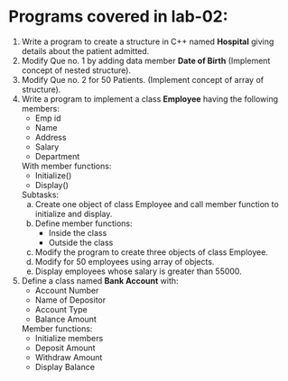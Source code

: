 <!DOCTYPE html>
<html>
<head>
    <title>Lab-02 Programs</title>
</head>
<body>
    <h1>Programs covered in lab-02:</h1>
    <ol>
        <li>Write a program to create a structure in C++ named <strong>Hospital</strong> giving details about the patient admitted.</li>
        <li>Modify Que no. 1 by adding data member <strong>Date of Birth</strong> (Implement concept of nested structure).</li>
        <li>Modify Que no. 2 for 50 Patients. (Implement concept of array of structure).</li>
        <li>
            Write a program to implement a class <strong>Employee</strong> having the following members:
            <ul>
                <li>Emp id</li>
                <li>Name</li>
                <li>Address</li>
                <li>Salary</li>
                <li>Department</li>
            </ul>
            With member functions:
            <ul>
                <li>Initialize()</li>
                <li>Display()</li>
            </ul>
            Subtasks:
            <ol type="a">
                <li>Create one object of class Employee and call member function to initialize and display.</li>
                <li>Define member functions:
                    <ul>
                        <li>Inside the class</li>
                        <li>Outside the class</li>
                    </ul>
                </li>
                <li>Modify the program to create three objects of class Employee.</li>
                <li>Modify for 50 employees using array of objects.</li>
                <li>Display employees whose salary is greater than 55000.</li>
            </ol>
        </li>
        <li>
            Define a class named <strong>Bank Account</strong> with:
            <ul>
                <li>Account Number</li>
                <li>Name of Depositor</li>
                <li>Account Type</li>
                <li>Balance Amount</li>
            </ul>
            Member functions:
            <ul>
                <li>Initialize members</li>
                <li>Deposit Amount</li>
                <li>Withdraw Amount</li>
                <li>Display Balance</li>
            </ul>
        </li>
    </ol>
</body>
</html>
